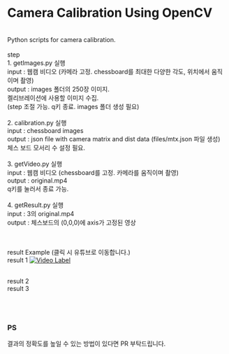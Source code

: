 # Camera Calibration Using OpenCV
<br>
Python scripts for camera calibration.<br>
<br>
step<br>
1. getImages.py 실행 <br>
   input : 웹캠 비디오 (카메라 고정. chessboard를 최대한 다양한 각도, 위치에서 움직이며 촬영) <br>
   output : images 폴더의 250장 이미지.<br>
   켈리브레이션에 사용할 이미지 수집.<br>
   (step 조절 가능. q키 종료. images 폴더 생성 필요)<br><br>
2. calibration.py 실행<br>
   input : chessboard images<br>
   output : json file with camera matrix and dist data (files/mtx.json 파일 생성)<br>
   체스 보드 모서리 수 설정 필요. <br><br>
3. getVideo.py 실행<br>
   input : 웹캠 비디오 (chessboard를 고정. 카메라를 움직이며 촬영)<br>
   output : original.mp4<br>
   q키를 눌러서 종료 가능.<br><br>
4. getResult.py 실행<br>
   input : 3의 original.mp4<br>
   output : 체스보드의 (0,0,0)에 axis가 고정된 영상<br>
<br><br>

result Example (클릭 시 유튜브로 이동합니다.)
<br>
result 1
[![Video Label](http://img.youtube.com/vi/05c0wPGbZnk/0.jpg)](https://youtu.be/05c0wPGbZnk)

<br>
result 2

<br>
result 3

<br><br>
<h3>PS</h3>
결과의 정확도를 높일 수 있는 방법이 있다면 PR 부탁드립니다. 
